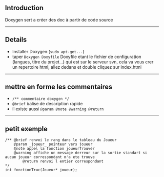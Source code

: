 ## Introduction ##
Doxygen sert a créer des doc à partir de code source


---


## Details ##

  * Installer Doxygen (`sudo apt-get...`)
  * taper `Doxygen Doxyfile` Doxyfile etant le fichier de configuration (langues, titre du projet...) qui est sur le serveur svn, cela va vous crer un repertoire html, allez dedans et double cliquez sur index.html


---


## mettre en forme les commentaires ##

  * `/** commentaire doxygen */`
  * `@brief` balise de description rapide
  * il existe aussi `@param @note @warning @return`


---


## petit exemple ##

```
/**	@brief renvoi le rang dans le tableau du Joueur
	@param _joueur_ pointeur vers joueur
	@note appel la fonction joueurTrouver
	@warning affiche un message derreur sur la sortie standart si aucun joueur correspondant n'a ete trouve
        @return renvoi l entier correspondant
*/
int fonctionTruc(Joueur* joueur);
```